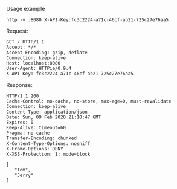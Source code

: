 Usage example

`http -v :8080 X-API-Key:fc3c2224-a71c-46cf-ab21-725c27e76aa5`

Request:
```
GET / HTTP/1.1
Accept: */*
Accept-Encoding: gzip, deflate
Connection: keep-alive
Host: localhost:8080
User-Agent: HTTPie/0.9.4
X-API-Key: fc3c2224-a71c-46cf-ab21-725c27e76aa5
 ```
 
 
 Response:
 ```
HTTP/1.1 200 
Cache-Control: no-cache, no-store, max-age=0, must-revalidate
Connection: keep-alive
Content-Type: application/json
Date: Sun, 09 Feb 2020 21:10:47 GMT
Expires: 0
Keep-Alive: timeout=60
Pragma: no-cache
Transfer-Encoding: chunked
X-Content-Type-Options: nosniff
X-Frame-Options: DENY
X-XSS-Protection: 1; mode=block

[
    "Tom",
    "Jerry"
]

```